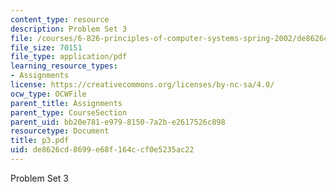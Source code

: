 ```yaml
---
content_type: resource
description: Problem Set 3
file: /courses/6-826-principles-of-computer-systems-spring-2002/de8626cd8699e68f164ccf0e5235ac22_p3.pdf
file_size: 70151
file_type: application/pdf
learning_resource_types:
- Assignments
license: https://creativecommons.org/licenses/by-nc-sa/4.0/
ocw_type: OCWFile
parent_title: Assignments
parent_type: CourseSection
parent_uid: bb20e781-e979-8150-7a2b-e2617526c898
resourcetype: Document
title: p3.pdf
uid: de8626cd-8699-e68f-164c-cf0e5235ac22
---
```

Problem Set 3